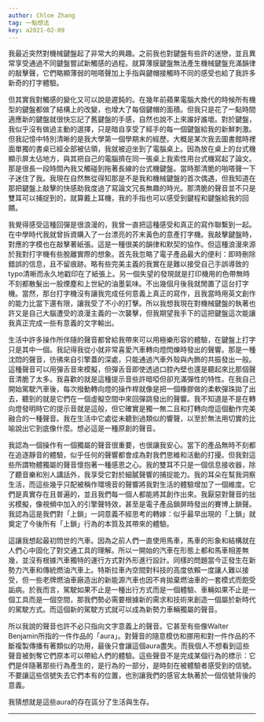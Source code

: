 ```yaml
---
author: Chloe Zhang
tag: 一點想法
key: a2021-02-09
---
```


我最近突然對機械鍵盤起了非常大的興趣。之前我也對鍵盤有些許的迷戀，並且異常享受通過不同鍵盤嘗試新觸感的過程。就算薄膜鍵盤無法產生機械鍵盤充滿韻律的敲擊聲，它們略顯薄弱的啪嗒聲加上手指與鍵帽接觸時不同的感受也給了我許多新奇的打字體驗。

但其實我對觸感的變化又可以說是遲鈍的。在幾年前蘋果電腦大換代的時候所有機型的鍵盤都做了結構上的改變，也增大了每個鍵帽的面積。但我只是花了一點時間適應新的鍵盤就很快忘記了舊鍵盤的手感，自然也說不上來誰好誰壞。對於鍵盤，我似乎沒有做過主動的選擇，只是暗自享受了經手的每一個鍵盤給我的新鮮刺激。但我記憶中特別清晰的是我大學第一個學期末的經歷。大概是某次我去圖書館時裡面單獨的書桌已經全部被佔領，我就被迫坐到了電腦桌上。因為放在桌上的台式機顯示屏太佔地方，與其把自己的電腦擠在同一張桌上我索性用台式機寫起了論文。那是很長一段時間內我又觸碰到拖著長線的台式機鍵盤。當時那清脆的啪嗒聲一下子迷住了我。我現在自然無從得知那是不是我和機械鍵盤的首次偶遇，但我知道在那把鍵盤上敲擊的快感助我度過了寫論文冗長無趣的時光。那清脆的聲音並不只是雙耳可以捕捉到的，就算戴上耳機，我的手指也可以感受到鍵程和鍵盤給我的回饋。

我覺得感受這種回彈是很浪漫的，我曾一直把這種感受和真正的寫作聯繫到一起。在中學時代我就曾拆資購入了一台漂亮的芥末黃色的意產打字機。我敲擊鍵盤時，對應的字模也在敲擊著紙張。這是一種很美的韻律和默契的協作。但這種浪漫來源於我對打字機有些脫離實際的想象。首先我忽略了電子產品最大的便利：即時刪除錯誤的信息，且不留痕跡。略有些完美主義的我實在是難以接受自己手誤導致的typo清晰而永久地戳印在了紙張上。另一個失望的發現就是打印機用的色帶無時不刻都散髮出一股煙塵和上世紀的油墨氣味。不出幾個月後我就閒置了這台打字機。當然，那台打字機沒有讓我完成任何意義上真正的寫作，且我當時用英文創作的能力比當下還有限，讓我受了不小的打擊。所以我想我現在對機械鍵盤的執著也許又是自己大腦遭受的浪漫主義的一次襲擊，但我期望我手下的這把鍵盤這次能讓我真正完成一些有意義的文字輸出。

生活中許多操作所伴隨的聲音都曾給我帶來可以用極樂形容的體驗，在鍵盤上打字只是其中一個。我記得我從小就非常喜愛汽車轉向燈閃爍時發出的聲響。那是一種沈悶的聲音，彷彿來自引擎蓋的深處，只能通過汽車外殼與內飾的共振發出一般。這種聲音可以用彈舌音來模擬，但彈舌音即使透過口腔內壁也還是聽起來比那個聲音清脆了太多。我喜歡的就是這種提示音些許暗啞但卻充滿彈性的特性。在我自己開始駕駛汽車後，每次撥動轉向燈的操作桿就像是把一個橡膠做的柔軟彈珠拋了出去，聽到的就是它們在一個虛擬空間中來回彈跳發出的聲響。我不知道是不是在轉向燈發明時它的提示音就是這般，但它確實是獨一無二且和打轉向燈這個動作完美融合的一種聲音。我在生活中它處從未聽到過類似的響聲，以至於無法用切實的比喻說出它到底像什麼。想必這是一種原創的聲音。

我認為一個操作有一個獨屬的聲音很重要，也很讓我安心。當下的產品無時不刻都在追逐靜音的體驗，似乎任何的聲響都會成為對我們思維和活動的打擾。但我對這些所謂物體獨屬的聲音懷抱著一種感恩之心。我的雙耳不只是一個信息接收器，除了聽音樂和別人講話外，我享受它對於細膩聲響的捕捉能力。我的耳朵在幫我洞察生活，而這些幾乎只配被稱作環境音的聲響將我對生活的體驗增加了一個維度。它們是真實存在且普遍的，並且我們每一個人都能將其創作出來。我厭惡對聲音的拙劣模擬，像視頻中加入的引擎聲特效，甚至是電子產品鎖屏時發出的賽博上鎖聲。我認為這是我們對「上鎖」一詞意義不經思考的轉嫁：似乎最早出現的「上鎖」就奠定了今後所有「上鎖」行為的本質及其帶來的體驗。

這讓我想起最初問世的汽車。因為之前人們一直使用馬車，馬車的形象和結構就在人們心中固化了對交通工具的理解。所以一開始的汽車在形態上都和馬車相差無幾，並沒有根據汽車獨特的運行方式對外形進行設計。同樣的問題當今正發生在新勢力汽車和傳統燃油汽車上。特斯拉車內空間對科技的高度依賴一度讓人難以接受，但一些老牌燃油車廠造出的新能源汽車也因不肯拋棄燃油車的一套模式而飽受詬病。於我而言，駕駛如果不止是一種出行方式而是一個體驗、車輛如果不止是一個工具而是一個空間，那我們勢必需要根據新的需求和技術來創造一個屬於新時代的駕駛方式。而這個新的駕駛方式就可以成為新勢力車輛獨屬的聲音。

所以我說的聲音也許不必只指向文字意義上的聲音。它甚至有些像Walter Benjamin所指的一件作品的「aura」。對聲音的隨意模仿和挪用和對一件作品的不斷複製傳播有著類似的功用，最後只會讓這個aura盡失。而我個人不想看到這些聲音被剝奪它們原本可以帶給人們的體驗。這些聲音不是完成某個行為的標示：它們是伴隨著那些行為產生的，是行為的一部分，是時刻在被體驗者感受到的信號。不要讓這些信號失去它們本有的位置，也別讓我們的感官太執著於一個信號背後的意義。

我猜想就是這些aura的存在區分了生活與生存。
 
---
